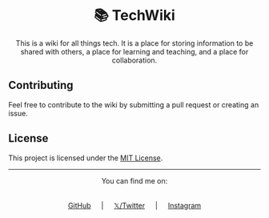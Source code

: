 <div align="center">

# 📚 TechWiki

This is a wiki for all things tech. It is a place for storing information to be shared with others, a place for learning and teaching, and a place for collaboration.

</div>

## Contributing

Feel free to contribute to the wiki by submitting a pull request or creating an issue.

## License

This project is licensed under the [MIT License](https://github.com/gelzinn/techwiki/blob/main/LICENSE.md).

<div align="center">

---

You can find me on:

<div
style="display: flex; align-items: center; justify-content: center; flex-wrap: wrap; gap: 1rem; margin-top: 1rem;"
>

[GitHub](https://github.com/gelzinn) ﾠ | ﾠ [𝕏/Twitter](https://twitter.com/gelzinn_) ﾠ | ﾠ [Instagram](https://instagram.com/gelzinn_)

</div>
